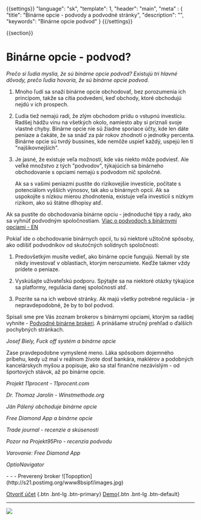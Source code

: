 {{settings}}
  "language": "sk",
  "template": 1,
  "header": "main",
  "meta" : {
    "title": "Binárne opcie - podvody a podvodné stránky",
     "description": "",
     "keywords": "Binárne opcie podvod"
  }
{{/settings}}

<div class="row">
<div class="col-md-9" role="main" markdown="1">

{{section}}

# Binárne opcie - podvod?

*Prečo si ľudia myslia, že sú binárne opcie podvod? Existujú tri hlavné dôvody, prečo ľudia hovoria, že sú binárne opcie podvod.*

1. Mnoho ľudí sa snaží binárne opcie obchodovať, bez porozumenia ich princípom, takže sa cítia podvedení, keď obchody, ktoré obchodujú nejdú v ich prospech.

2. Ľudia tiež nemajú radi, že zlým obchodom prídu o vstupnú investíciu. Radšej hádžu vinu na všetkých okolo, namiesto aby si priznali svoje vlastné chyby. Binárne opcie nie sú žiadne sporiace účty, kde len dáte peniaze a čakáte, že sa snáď za pár rokov zhodnotí o jednotky percenta. Binárne opcie sú tvrdý bussines, kde nemôže uspieť každý, uspejú len tí "najšikovnejších".

3. Je jasné, že existuje veľa možností, kde vás niekto môže podviesť. Ale veľké množstvo z tých "podvodov", týkajúcich sa binárneho obchodovanie s opciami nemajú s podvodom nič spoločné.

     Ak sa s vašimi peniazmi pustíte do rizikovejšie investície, počítate s potenciálom vyšších výnosov, tak ako u binárnych opcií. Ak sa uspokojíte s nízkou mierou zhodnotenia, existuje veľa investícií s nízkym rizikom, ako sú štátne dlhopisy atď.

Ak sa pustíte do obchodovania binárne opciu - jednoduché tipy a rady, ako sa vyhnúť podvodným spoločnostiam. [Viac o podvodoch s binárnymi opciami - EN](http://www.sec.gov/investor/alerts/ia_binary.pdf)

Pokiaľ ide o obchodovanie binárnych opcií, tu sú niektoré užitočné spôsoby, ako odlíšiť podvodníkov od skutočných solídnych spoločností:

1. Predovšetkým musíte vedieť, ako binárne opcie fungujú. Nemali by ste nikdy investovať v oblastiach, ktorým nerozumiete. Keďže takmer vždy prídete o peniaze.

2. Vyskúšajte užívateľskú podporu. Spýtajte sa na niektoré otázky týkajúce sa platformy, regulácia danej spoločností atď.

3. Pozrite sa na ich webové stránky. Ak majú všetky potrebné regulácia - je nepravdepodobné, že by to bol podvod.

Spísali sme pre Vás zoznam brokerov s binárnymi opciami, ktorým sa radšej vyhnite - [Podvodné binárne brokeri](http://bopce.cz/brokeri-binarnich-opci-kterym-se-radeji-vyhnete/). A prinášame stručný prehľad o ďalších pochybných stránkach.

*Josef Biely, Fuck off systém a binárne opcie*

Zase pravdepodobne vymyslené meno. Láka spôsobom dojemného príbehu, kedy už mal v reálnom živote dosť bankára, maklérov a podobných kancelárskych myšou a popisuje, ako sa stal finančne nezávislým - od športových stávok, až po binárne opcie.

*Projekt 11procent - 11procent.com*

*Dr. Thomaz Jarolín - Winstmethode.org*

*Ján Pálený obchoduje binárne opcie*

*Free Diamond App a binárne opcie*

*Trade journal - recenzie a skúsenosti*

*Pozor na Projekt95Pro - recenzia podvodu*

*Varovanie: Free Diamond App*

*OptioNavigator*


</div>
<div class="col-md-3" markdown="1">
- - -
Preverený broker
![Topoption](http://s21.postimg.org/www8bsipf/images.jpg)  

[Otvoriť účet](http://blog.forexsrovnavac.cz/sk/topoption "Registrácia") {.btn .bnt-lg .btn-primary} [Demo](http://blog.forexsrovnavac.cz/sk/topoption "Demo účet"){.btn .bnt-lg .btn-default}

- - -

<a href="http://blog.forexsrovnavac.cz/sk/topoption"  target="_blank">
 <img src="http://blog.forexsrovnavac.cz/wp-content/uploads/2014/10/informace.png" width="" height=""/>

</a>
</div>
</div>
</div>

